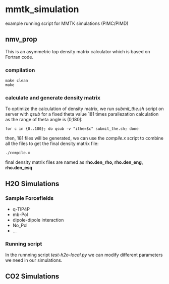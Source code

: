 # mmtk_simulation
example running script for MMTK simulations (PIMC/PIMD)

## nmv_prop
This is an asymmetric top density matrix calculator which is based on Fortran code.

### compilation
```
make clean
make
```
### calculate and generate density matrix
To optimize the calculation of density matrix, we run *submit_the.sh* script on server with *qsub* for a fixed theta value 181 times parallezation calculation as the range of theta angle is (0,180]:
```
for c in {0..180}; do qsub -v "ithe=$c" submit_the.sh; done
```

then, 181 files will be generated, we can use the *compile.x* script to combine all the files to get the final density matrix file:
```
./compile.x
```

final density matrix files are named as **rho.den\_rho, rho.den\_eng, rho.den\_esq**

## H2O Simulations
### Sample Forcefields
- q-TIP4P
- mb-Pol
- dipole-dipole interaction
- No\_Pol
- ...

### Running script
In the runnning script *test-h2o-local.py* we can modify different parameters we need in our simulations.


## CO2 Simulations
